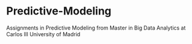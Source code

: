 # Predictive-Modeling
Assignments in Predictive Modeling from Master in Big Data Analytics at Carlos III University of Madrid
